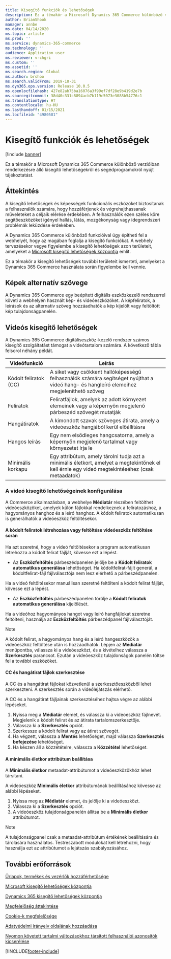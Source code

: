 ```yaml
---
title: Kisegítő funkciók és lehetőségek
description: Ez a témakör a Microsoft Dynamics 365 Commerce különböző verzióiban rendelkezésre álló kisegítő lehetőségekről és segédprogramokról nyújt tájékoztatást.
author: BrianShook
manager: annbe
ms.date: 04/14/2020
ms.topic: article
ms.prod: ''
ms.service: dynamics-365-commerce
ms.technology: ''
audience: Application user
ms.reviewer: v-chgri
ms.custom: ''
ms.assetid: ''
ms.search.region: Global
ms.author: brshoo
ms.search.validFrom: 2019-10-31
ms.dyn365.ops.version: Release 10.0.5
ms.openlocfilehash: 427e82ab75ba16076a3f99ef7df28e9b419d2e7b
ms.sourcegitcommit: 38d40c331c8894acb7b119c5073e3088b54776c1
ms.translationtype: HT
ms.contentlocale: hu-HU
ms.lasthandoff: 01/15/2021
ms.locfileid: "4980581"
---
```

# <a name="accessibility-features-and-capabilities"></a>Kisegítő funkciók és lehetőségek


[!include [banner](includes/banner.md)]

Ez a témakör a Microsoft Dynamics 365 Commerce különböző verzióiban rendelkezésre álló kisegítő lehetőségekről és segédprogramokról nyújt tájékoztatást.

## <a name="overview"></a>Áttekintés

A kisegítő lehetőségek és képességek funkcionális eszközöket biztosítanak a felhasználók számára, hogy hozzáférjenek és végrehajthassanak műveleteket a céljaik elérése érdekében. A felhasználók ezen széles köre segítőeszközöket igényel hallás, látás, mozgékonyság vagy idegrendszeri problémák leküzdése érdekében.

A Dynamics 365 Commerce különböző funkcióival úgy építheti fel a webhelyét, hogy az magában foglalja a kisegítő funkciókat. A webhely tervezésekor vegye figyelembe a kisegítő lehetőségek azon területeit, amelyeket a [Microsoft kisegítő lehetőségek központja](https://www.microsoft.com/accessibility) említ. 

Ez a témakör a kisegítő lehetőségek további területeit ismerteti, amelyeket a Dynamics 365 Commerce használata során figyelembe kell vennie.

## <a name="image-alt-text"></a>Képek alternatív szövege

A Dynamics 365 Commerce egy beépített digitális eszközkezelő rendszerrel követi a webhelyén használt kép- és videóeszközöket. A képfeliratok, a leírások és az alternatív szöveg hozzáadhatók a kép kijelölt vagy feltöltött kép tulajdonságpanelén.

## <a name="video-accessibility"></a>Videós kisegítő lehetőségek

A Dynamics 365 Commerce digitáliseszköz-kezelő rendszer számos kisegítő szolgáltatást támogat a videótartalom számára. A következő tábla felsorol néhány példát.

| Videófunkció               | Leírás |
|-----------------------------|-------------|
| Kódolt feliratok (CC)      | A siket vagy csökkent hallóképességű felhasználók számára segítséget nyújthat a videó hang- és hangleíró elemeihez megjeleníthető szöveg |
| Feliratok                   | Feliratfájlok, amelyek az adott környezet elemeinek vagy a képernyőn megjelenő párbeszéd szövegét mutatják |
| Hangátiratok           | A kimondott szavak szöveges átirata, amely a videóeszköz hangjából kerül előállításra |
| Hangos leírás           | Egy nem elsődleges hangcsatorna, amely a képernyőn megjelenő tartalmat vagy környezetet írja le |
| Minimális korkapu            | Egy attribútum, amely tárolni tudja azt a minimális életkort, amelyet a megtekintőnek el kell érnie egy videó megtekintéséhez (csak metaadatok) |

### <a name="configure-video-accessibility-elements"></a>A videó kisegítő lehetőségeinek konfigurálása

A Commerce alkalmazásban, a webhelye **Médiatár** részében feltölthet videóeszközöket, amelyek külön fájlokkal rendelkeznek a feliratozáshoz, a hagyományos hanghoz és a leíró hanghoz. A kódolt feliratok automatikusan is generálhatók a videóeszköz feltöltésekor.

#### <a name="generate-or-upload-closed-caption-files-during-video-asset-upload"></a>A kódolt feliratok létrehozása vagy feltöltése videóeszköz feltöltése során

Ha azt szeretné, hogy a videó feltöltésekor a program automatikusan létrehozza a kódolt felirat fájlját, kövesse ezt a lépést.

- Az **Eszközfeltöltés** párbeszédpanelen jelölje be a **Kódolt feliratok automatikus generálása** lehetőséget. Ha kódoltfelirat-fájlt generál, a kódoltfelirat-fájl fájlválasztója nem lesz elérhető a párbeszédpanelen.

Ha a videó feltöltésekor manuálisan szeretné feltölteni a kódolt felirat fájlját, kövesse ezt a lépést.

- Az **Eszközfeltöltés** párbeszédpanelen törölje a **Kódolt feliratok automatikus generálása** kijelölését.

Ha a videóhoz hagyományos hangot vagy leíró hangfájlokat szeretne feltölteni, használja az **Eszközfeltöltés** párbeszédpanel fájlválasztóját.

> [!NOTE]
> A kódolt felirat, a hagyományos hang és a leíró hangeszközök a videóeszköz feltöltése után is hozzáadhatók. Lépjen az **Médiatár** menüpontba, válassza ki a videóeszközt, és a kivételhez válassza a **Szerkesztés** parancsot. Ezután a videóeszköz tulajdonságok panelén töltse fel a további eszközöket.

#### <a name="edit-cc-and-audio-transcript-files"></a>CC és hangátirat fájlok szerkesztése

A CC és a hangátirat fájlokat közvetlenül a szerkesztőeszközből lehet szerkeszteni. A szerkesztés során a videólejátszás elérhető.

A CC és a hangátirat fájljainak szerkesztéséhez hajtsa végre az alábbi lépéseket.

1. Nyissa meg a **Médiatár** elemet, és válassza ki a videoeszköz fájlnevét. Megjelenik a kódolt felirat és az átirata tartalomszerkesztője.
1. Válassza ki a **Szerkesztés** opciót.
1. Szerkessze a kódolt felirat vagy az átirat szövegét.
1. Ha végzett, válassza a **Mentés** lehetőséget, majd válassza **Szerkesztés befejezése** lehetőséget.
1. Ha készen áll a közzétételre, válassza a **Közzététel** lehetőséget.

#### <a name="set-the-minimum-age-attribute"></a>A minimális életkor attribútum beállítása

A **Minimális életkor** metaadat-attribútumot a videóeszközökhöz lehet társítani.

A videóeszköz **Minimális életkor** attribútumának beállításához kövesse az alábbi lépéseket.

1. Nyissa meg az **Médiatár** elemet, és jelölje ki a videóeszközt.
1. Válassza ki a **Szerkesztés** opciót.
1. A videóeszköz tulajdonságpanelén állítsa be a **Minimális életkor** attribútumot.

> [!NOTE]
> A tulajdonságpanel csak a metaadat-attribútum értékének beállítására és tárolására használatos. Testreszabott modulokat kell létrehozni, hogy használja ezt az attribútumot a lejátszás szabályozásához.

## <a name="additional-resources"></a>További erőforrások

[Űrlapok, termékek és vezérlők hozzáférhetősége](https://docs.microsoft.com/dynamics365/unified-operations/dev-itpro/user-interface/enable-accessibility)

[Microsoft kisegítő lehetőségek központja](https://www.microsoft.com/accessibility)

[Dynamics 365 kisegítő lehetőségek központja](https://docs.microsoft.com/dynamics365/get-started/accessibility/index)

[Megfelelőség áttekintése](compliance-overview.md)

[Cookie-k megfelelősége](cookie-compliance.md)

[Adatvédelmi irányelv oldalának hozzáadása](add-privacy-page.md)

[Nyomon követett tartalmi változásokhoz társított felhasználói azonosítók kicserélése](replace-IDs-tracked-changes.md)


[!INCLUDE[footer-include](../includes/footer-banner.md)]